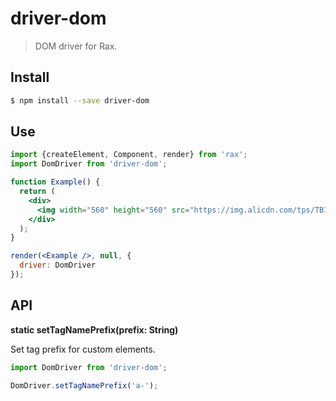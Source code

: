 # driver-dom

> DOM driver for Rax.

## Install

```bash
$ npm install --save driver-dom
```

## Use

```jsx
import {createElement, Component, render} from 'rax';
import DomDriver from 'driver-dom';

function Example() {
  return (
    <div>
      <img width="560" height="560" src="https://img.alicdn.com/tps/TB1z.55OFXXXXcLXXXXXXXXXXXX-560-560.jpg" />
    </div>
  );
}

render(<Example />, null, {
  driver: DomDriver
});
```

## API

**static setTagNamePrefix(prefix: String)**

Set tag prefix for custom elements.

```js
import DomDriver from 'driver-dom';

DomDriver.setTagNamePrefix('a-');
```




